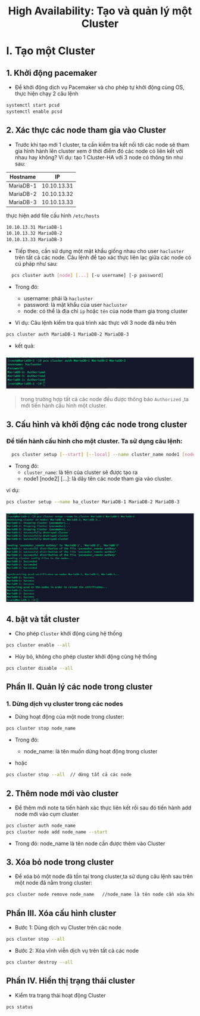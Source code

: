 <h1 align="center">High Availability: Tạo và quản lý một Cluster</h1>

# I. <a name="I"></a>Tạo một Cluster
## 1. Khởi động pacemaker
- Để khởi động dịch vụ Pacemaker và cho phép tự khởi động cùng OS, thực hiện chạy 2 câu lệnh
```sh
systemctl start pcsd
systemctl enable pcsd
```

## 2. Xác thực các node tham gia vào Cluster

- Trước khi tạo mới 1 cluster, ta cần kiểm tra kết nối tới các node sẽ tham gia hình hành lên cluster xem ở thời điểm đó các node có liên kết với nhau hay không? Ví dụ: tạo 1 Cluster-HA với 3 node có thông tin như sau: 

| Hostname | IP |
|--------------|-------|
| MariaDB-1 | 10.10.13.31 |
| MariaDB-2 | 10.10.13.32 |
| MariaDB-3 | 10.10.13.33 |

thực hiện add file cấu hình `/etc/hosts`
 ```sh
10.10.13.31 MariaDB-1
10.10.13.32 MariaDB-2
10.10.13.33 MariaDB-3
 ```

- Tiếp theo, cần sử dụng một mật khẩu giống nhau cho user `hacluster` trên tất cả các node. Câu lệnh để tạo xác thực liên lạc giữa các node có cú pháp như sau:
```sh
  pcs cluster auth [node] [...] [-u username] [-p password]
```

- Trong đó:
    - username: phải là `hacluster`
    - password: là mật khẩu của user `hacluster`
    - node: có thể là địa chỉ `ip` hoặc `tên` của node tham gia trong cluster

- Ví dụ: Câu lệnh kiểm tra quá trình xác thực với 3 node đã nêu trên
```sh
pcs cluster auth MariaDB-1 MariaDB-2 MariaDB-3
```
- kết quả:
<h3 align="center"><img src="../../Images/Lab/8.png"></h3>

> trong trường hợp tất cả các node đều được thông báo `Authorized` ,ta mới tiến hành cấu hình một cluster.

## 3. Cấu hình và khởi động các node trong cluster
### Để tiến hành cấu hình cho một cluster. Ta sử dụng câu lệnh:

```sh
  pcs cluster setup [--start] [--local] --name cluster_name node1 [node2] [...]
```
  - Trong đó: 
    - `cluster_name`: là tên của cluster sẽ được tạo ra
    - node1 [node2] [...]: là dãy tên các node tham gia vào cluster.

  ví dụ:
```sh
pcs cluster setup --name ha_cluster MariaDB-1 MariaDB-2 MariaDB-3
```
<h3 align="center"><img src="../../Images/Lab/9.png"></h3>

## 4. bật và tắt cluster

- Cho phép `Cluster` khởi động cùng hệ thống
```sh
pcs cluster enable --all
```
- Hủy bỏ, không cho phép cluster khởi động cùng hệ thống
```sh
pcs cluster disable --all
```

## Phần II. <a name="II"></a>Quản lý các node trong cluster

### 1. Dừng dịch vụ cluster trong các nodes

- Dừng hoạt động của một node trong cluster:
```sh
pcs cluster stop node_name
```
  - Trong đó:
    - node_name: là tên muốn dừng hoạt động trong cluster

  - hoặc
```sh
pcs cluster stop --all  // dừng tất cả các node
```
## 2. Thêm node mới vào cluster
- Để thêm mới note ta tiến hành xác thực liên kết rồi sau đó tiến hành add node mới vào cụm cluster
```sh
pcs cluster auth node_name
pcs cluster node add node_name --start
```
  - Trong đó: node_name là tên node cần được thêm vào Cluster

## 3. Xóa bỏ node trong cluster

- Để xóa bỏ một node đã tồn tại trong cluster,ta sử dụng câu lệnh sau trên một node đã nằm trong cluster:

```sh
pcs cluster node remove node_name   //node_name là tên node cần xóa khỏi cluster
```


## Phần III. <a name="III"></a>Xóa cấu hình cluster

-  Bước 1: Dùng dịch vụ Cluster trên các node
```sh
pcs cluster stop --all
```
- Bước 2: Xóa vĩnh viễn dịch vụ trên tất cả các node
```sh
pcs cluster destroy --all
```

## Phần IV. <a name="IV"></a> Hiển thị trạng thái cluster

- Kiểm tra trạng thái hoạt động Cluster
```sh
pcs status
```